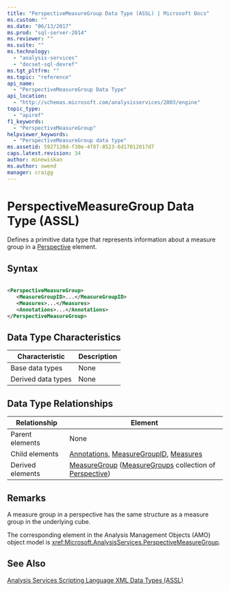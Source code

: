 ```yaml
---
title: "PerspectiveMeasureGroup Data Type (ASSL) | Microsoft Docs"
ms.custom: ""
ms.date: "06/13/2017"
ms.prod: "sql-server-2014"
ms.reviewer: ""
ms.suite: ""
ms.technology: 
  - "analysis-services"
  - "docset-sql-devref"
ms.tgt_pltfrm: ""
ms.topic: "reference"
api_name: 
  - "PerspectiveMeasureGroup Data Type"
api_location: 
  - "http://schemas.microsoft.com/analysisservices/2003/engine"
topic_type: 
  - "apiref"
f1_keywords: 
  - "PerspectiveMeasureGroup"
helpviewer_keywords: 
  - "PerspectiveMeasureGroup data type"
ms.assetid: 5927120d-f30e-4f87-8523-6d17012817d7
caps.latest.revision: 34
author: minewiskan
ms.author: owend
manager: craigg
---
```

# PerspectiveMeasureGroup Data Type (ASSL)
  Defines a primitive data type that represents information about a measure group in a [Perspective](../objects/perspective-element-assl.md) element.  
  
## Syntax  
  
```xml  
  
<PerspectiveMeasureGroup>  
   <MeasureGroupID>...</MeasureGroupID>  
   <Measures>...</Measures>  
   <Annotations>...</Annotations>  
</PerspectiveMeasureGroup>  
```  
  
## Data Type Characteristics  
  
|Characteristic|Description|  
|--------------------|-----------------|  
|Base data types|None|  
|Derived data types|None|  
  
## Data Type Relationships  
  
|Relationship|Element|  
|------------------|-------------|  
|Parent elements|None|  
|Child elements|[Annotations](../collections/annotations-element-assl.md), [MeasureGroupID](../properties/id-element-assl.md), [Measures](../collections/measures-element-assl.md)|  
|Derived elements|[MeasureGroup](../objects/group-element-assl.md) ([MeasureGroups](../collections/groups-element-assl.md) collection of [Perspective](../objects/perspective-element-assl.md))|  
  
## Remarks  
 A measure group in a perspective has the same structure as a measure group in the underlying cube.  
  
 The corresponding element in the Analysis Management Objects (AMO) object model is <xref:Microsoft.AnalysisServices.PerspectiveMeasureGroup>.  
  
## See Also  
 [Analysis Services Scripting Language XML Data Types &#40;ASSL&#41;](analysis-services-scripting-language-xml-data-types-assl.md)  
  
  
